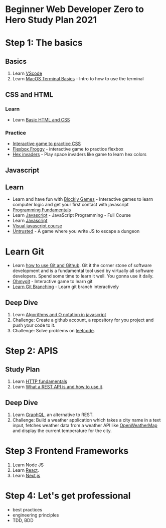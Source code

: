 # Beginner Web Developer Zero to Hero Study Plan 2021

# Step 1: The basics

## Basics

1. Learn [VScode](https://www.youtube.com/watch?v=VqCgcpAypFQ)
4. Learn [MacOS Terminal Basics](https://www.youtube.com/watch?v=aKRYQsKR46I) - Intro to how to use the terminal

## CSS and HTML

### Learn

* Learn [Basic HTML and CSS](https://www.youtube.com/watch?v=qz0aGYrrlhU)

### Practice

* [Interactive game to practice CSS](https://flukeout.github.io/)
* [Flexbox Froggy](https://flexboxfroggy.com/) - interactive game to practice flexbox
* [Hex invaders](http://www.hexinvaders.com/) - Play space invaders like game to learn hex colors

## Javascript

## Learn

- Learn and have fun with [Blockly Games](https://blockly.games/) - Interactive games to learn computer logic and get your first contact with javascript
- [Programming Fundamentals](https://www.linkedin.com/learning/programming-foundations-fundamentals-3/the-fundamentals-of-programming)
- Learn [Javascript](https://www.youtube.com/watch?v=jS4aFq5-91M) - JavaScript Programming - Full Course
- Learn [Javascript](https://www.linkedin.com/learning/paths/advance-your-skills-in-javascript)
- [Visual javascript course](https://www.linkedin.com/learning/coding-for-visual-learners-learning-javascript-from-scratch)
- [Untrusted](https://alexnisnevich.github.io/untrusted/) - A game where you write JS to escape a dungeon

# Learn Git

* Learn [how to use Git and Github](https://www.youtube.com/watch?v=RGOj5yH7evk). Git it the corner stone of software development and is a fundamental tool used by virtually all software developers. Spend some time to learn it well. You gonna use it daily.
* [Ohmygit](https://ohmygit.org/) - Interactive game to learn git
* [Learn Git Branching](https://learngitbranching.js.org/) - Learn git branch interactively

## Deep Dive

1. Learn [Algorithms and O notation in javascript](https://www.youtube.com/watch?v=JgWm6sQwS_I)
3. Challenge: Create a github account, a repository for you project and push your code to it.
4. Challenge: Solve problems on [leetcode](https://leetcode.com/).

# Step 2: APIS

## Study Plan

1. Learn [HTTP fundamentals](https://www.youtube.com/watch?v=iYM2zFP3Zn0)
2. Learn [What a REST API is and how to use it](https://www.youtube.com/watch?v=GZvSYJDk-us).

## Deep Dive

1. Learn [GraphQL](https://www.youtube.com/watch?v=ed8SzALpx1Q), an alternative to REST.
2. Challenge: Build a weather application which takes a city name in a text input, fetches weather data from a weather API like [OpenWeatherMap](https://openweathermap.org/api) and display the current temperature for the city.

# Step 3 Frontend Frameworks

1. Learn Node JS
2. Learn [React](https://www.youtube.com/watch?v=w7ejDZ8SWv8).
4. Learn [Next.js](https://www.youtube.com/watch?v=mTz0GXj8NN0)

# Step 4: Let's get professional

* best practices
* engineering principles
* TDD, BDD


